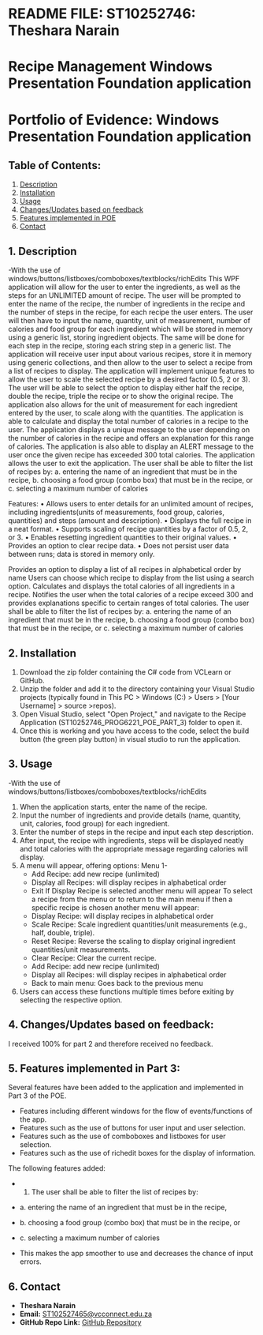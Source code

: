 # README FILE: ST10252746: Theshara Narain
# Recipe Management Windows Presentation Foundation application
# Portfolio of Evidence: Windows Presentation Foundation application

## Table of Contents:
1. [Description](#1-description)
2. [Installation](#2-installation)
3. [Usage](#3-usage)
4. [Changes/Updates based on feedback](#4-changesupdates-based-on-feedback)
5. [Features implemented in POE](#5-features-implemented-in-poe)
6. [Contact](#6-contact)


## 1. Description
-With the use of windows/buttons/listboxes/comboboxes/textblocks/richEdits
This WPF application will allow for the user to enter the ingredients, as well as the steps for an UNLIMITED amount of recipe. 
The user will be prompted to enter the name of the recipe, the number of ingredients in the recipe and the number of steps in the recipe, 
for each recipe the user enters. The user will then have to input the name, quantity, unit of measurement, number of calories and food group for each ingredient which will be stored in memory using a generic list, storing ingredient objects. 
The same will be done for each step in the recipe, storing each string step in a generic list. The application will receive user input about various recipes, store it in memory using generic collections, and then allow to the user to select a recipe from a list of recipes to display.
The application will implement unique features to allow the user to scale the selected recipe by a desired factor (0.5, 2 or 3). The user will be able to select the option to display either half the recipe, double the recipe, triple the recipe or to show the original recipe. 
The application also allows for the unit of measurement for each ingredient entered by the user, to scale along with the quantities. 
The application is able to calculate and display the total number of calories in a recipe to the user. 
The application displays a unique message to the user depending on the number of calories in the recipe and offers an explanation for this range 
of calories. The application is also able to display an ALERT message to the user once the given recipe has exceeded 300 total calories. 
The application allows the user to exit the application. The user shall be able to filter the list of recipes by:
a. entering the name of an ingredient that must be in the recipe,
b. choosing a food group (combo box) that must be in the recipe, or
c. selecting a maximum number of calories


Features:
•	Allows users to enter details for an unlimited amount of recipes, including ingredients(units of measurements, food group, calories, quantities) and steps (amount and description).
•	Displays the full recipe in a neat format.
•	Supports scaling of recipe quantities by a factor of 0.5, 2, or 3.
•	Enables resetting ingredient quantities to their original values.
•	Provides an option to clear recipe data.
•	Does not persist user data between runs; data is stored in memory only.

Provides an option to display a list of all recipes in alphabetical order by name
Users can choose which recipe to display from the list using a search option.
Calculates and displays the total calories of all ingredients in a recipe.
Notifies the user when the total calories of a recipe exceed 300 and provides explanations specific to certain ranges of total calories.
The user shall be able to filter the list of recipes by:
a. entering the name of an ingredient that must be in the recipe,
b. choosing a food group (combo box) that must be in the recipe, or
c. selecting a maximum number of calories


## 2. Installation
1. Download the zip folder containing the C# code from VCLearn or GitHub.
2. Unzip the folder and add it to the directory containing your Visual Studio projects (typically found in This PC > Windows (C:) > Users > [Your Username] > source >repos).
3. Open Visual Studio, select "Open Project," and navigate to the Recipe Application (ST10252746_PROG6221_POE_PART_3) folder to open it.
4. Once this is working and you have access to the code, select the build button (the green play button) in visual studio to run the application.


## 3. Usage
-With the use of windows/buttons/listboxes/comboboxes/textblocks/richEdits
1. When the application starts, enter the name of the recipe.
2. Input the number of ingredients and provide details (name, quantity, unit, calories, food group) for each ingredient.
3. Enter the number of steps in the recipe and input each step description.
4. After input, the recipe with ingredients, steps will be displayed neatly and total calories with the appropriate message regarding calories will display.
5. A menu will appear, offering options:
Menu 1-
   - Add Recipe: add new recipe (unlimited)
   - Display all Recipes: will display recipes in alphabetical order
   - Exit
If Display Recipe is selected another menu will appear
To select a recipe from the menu or to return to the main menu if then a specific recipe is chosen another menu will appear:
   - Display Recipe: will display recipes in alphabetical order
   - Scale Recipe: Scale ingredient quantities/unit measurements (e.g., half, double, triple).
   - Reset Recipe: Reverse the scaling to display original ingredient quantities/unit measurements.
   - Clear Recipe: Clear the current recipe.
   - Add Recipe: add new recipe (unlimited)
   - Display all Recipes: will display recipes in alphabetical order
   - Back to main menu: Goes back to the previous menu
6. Users can access these functions multiple times before exiting by selecting the respective option.


## 4. Changes/Updates based on feedback:
I received 100% for part 2 and therefore received no feedback.

## 5. Features implemented in Part 3:
Several features have been added to the application and implemented in Part 3 of the POE. 
- Features including different windows for the flow of events/functions of the app.
- Features such as the use of buttons for user input and user selection.
- Features such as the use of comboboxes and listboxes for user selection.
- Features such as the use of richedit boxes for the display of information.

The following features added:
- 1. The user shall be able to filter the list of recipes by:
- a. entering the name of an ingredient that must be in the recipe,
- b. choosing a food group (combo box) that must be in the recipe, or
- c. selecting a maximum number of calories

- This makes the app smoother to use and decreases the chance of input errors.

## 6. Contact
- **Theshara Narain**
- **Email:** ST102527465@vcconnect.edu.za
- **GitHub Repo Link:** [GitHub Repository](https://github.com/ST10252746/prog6221-part-3-ST10252746.git)
